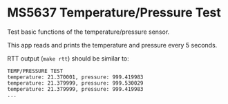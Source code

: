 MS5637 Temperature/Pressure Test
===============

Test basic functions of the temperature/pressure sensor.

This app reads and prints the temperature and pressure every 5 seconds.

RTT output (`make rtt`) should be similar to:
```
TEMP/PRESSURE TEST
temperature: 21.370001, pressure: 999.419983
temperature: 21.379999, pressure: 999.530029
temperature: 21.379999, pressure: 999.419983
...
```
